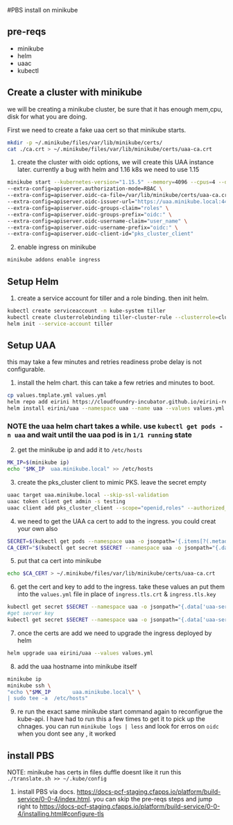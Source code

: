 
#PBS install on minikube

## pre-reqs

* minikube
* helm
* uaac
* kubectl
  

## Create a cluster with minikube

we will be creating a minikube cluster, be sure that it has enough mem,cpu, disk for what you are doing.

First we need to create a fake uaa cert so that minikube starts.
```bash
mkdir -p ~/.minikube/files/var/lib/minikube/certs/
cat ./ca.crt > ~/.minikube/files/var/lib/minikube/certs/uaa-ca.crt
```

1. create the cluster with oidc options, we will create this UAA instance later. currently a bug with helm and 1.16 k8s we need to use 1.15
```bash
minikube start --kubernetes-version="1.15.5" --memory=4096 --cpus=4 --disk-size=30GB --vm-driver=hyperkit --bootstrapper=kubeadm \
--extra-config=apiserver.authorization-mode=RBAC \
--extra-config=apiserver.oidc-ca-file=/var/lib/minikube/certs/uaa-ca.crt \
--extra-config=apiserver.oidc-issuer-url="https://uaa.minikube.local:443/oauth/token" \
--extra-config=apiserver.oidc-groups-claim="roles" \
--extra-config=apiserver.oidc-groups-prefix="oidc:" \
--extra-config=apiserver.oidc-username-claim="user_name" \
--extra-config=apiserver.oidc-username-prefix="oidc:" \
--extra-config=apiserver.oidc-client-id="pks_cluster_client"
```

2. enable ingress on minikube

```bash
minikube addons enable ingress
```


## Setup Helm

1. create a service account for tiller and a role binding. then init helm.
   
```bash
kubectl create serviceaccount -n kube-system tiller
kubectl create clusterrolebinding tiller-cluster-rule --clusterrole=cluster-admin --serviceaccount=kube-system:tiller
helm init --service-account tiller
```

## Setup UAA

this may take a few minutes and retries readiness probe delay is not configurable.

1. install the helm chart. this can take a few retries and minutes to boot.

```bash
cp values.tmplate.yml values.yml
helm repo add eirini https://cloudfoundry-incubator.github.io/eirini-release
helm install eirini/uaa --namespace uaa --name uaa --values values.yml
```

### NOTE the uaa helm chart takes a while. use `kubectl get pods -n uaa` and wait until the uaa pod is in `1/1 running` state


2. get the minikube ip and add it to `/etc/hosts`
   
```bash
MK_IP=$(minikube ip)
echo "$MK_IP  uaa.minikube.local" >> /etc/hosts
```

3. create the pks_cluster client to mimic PKS. leave the secret empty

```bash
uaac target uaa.minikube.local --skip-ssl-validation 
uaac token client get admin -s testing
uaac client add pks_cluster_client --scope="openid,roles" --authorized_grant_types="password,refresh_token" --authorities="uaa.resource" --access_token_validity 600 --refresh_token_validity 21600 --secret=""
```


4. we need to get the UAA ca cert to add to the ingress. you could creat your own also
   
```bash
SECRET=$(kubectl get pods --namespace uaa -o jsonpath='{.items[?(.metadata.name=="uaa-0")].spec.containers[?(.name=="uaa")].env[?(.name=="INTERNAL_CA_CERT")].valueFrom.secretKeyRef.name}')
CA_CERT="$(kubectl get secret $SECRET --namespace uaa -o jsonpath="{.data['internal-ca-cert']}" | base64 --decode -)"
```

5. put that ca cert into minikube
   
```bash
echo $CA_CERT > ~/.minikube/files/var/lib/minikube/certs/uaa-ca.crt
```

6. get the cert and key to add to the ingress. take these values an put them into the `values.yml` file in place of `ingress.tls.crt` & `ingress.tls.key`

```bash
kubectl get secret $SECRET --namespace uaa -o jsonpath="{.data['uaa-server-cert']}" | base64 --decode -
#get server key
kubectl get secret $SECRET --namespace uaa -o jsonpath="{.data['uaa-server-cert-key']}" | base64 --decode -
```

7. once the certs are add we need to upgrade the ingress deployed by helm

```bash
helm upgrade uaa eirini/uaa --values values.yml
```

8. add the uaa hostname into minikube itself

```bash
minikube ip
minikube ssh \
"echo \"$MK_IP       uaa.minikube.local\" \
| sudo tee -a  /etc/hosts"
```

9. re run the exact same minikube start command again to reconfigrue the kube-api. I have had to run this a few times to get it to pick up the chnages. you can run `minikube logs | less` and look for erros on `oidc` when you dont see any , it worked


## install PBS

NOTE: minikube has certs in files duffle doesnt like it
run this `./translate.sh >> ~/.kube/config`

1. install PBS via docs. https://docs-pcf-staging.cfapps.io/platform/build-service/0-0-4/index.html. you can skip the pre-reqs steps and jump right to https://docs-pcf-staging.cfapps.io/platform/build-service/0-0-4/installing.html#configure-tls



